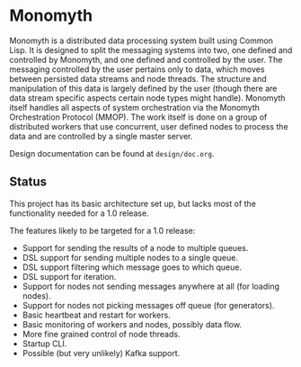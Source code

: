 # Monomyth

Monomyth is a distributed data processing system built using Common Lisp.
It is designed to split the messaging systems into two, one defined and
controlled by Monomyth, and one defined and controlled by the user.
The messaging controlled by the user pertains only to data, which moves between
persisted data streams and node threads.
The structure and manipulation of this data is largely defined by the user
(though there are data stream specific aspects certain node types might handle).
Monomyth itself handles all aspects of system orchestration via the Monomyth
Orchestration Protocol (MMOP).
The work itself is done on a group of distributed workers that use concurrent,
user defined nodes to process the data and are controlled by a single master server.

Design documentation can be found at `design/doc.org`.

## Status

This project has its basic architecture set up, but lacks most of the functionality 
needed for a 1.0 release.

The features likely to be targeted for a 1.0 release:
- Support for sending the results of a node to multiple queues.
- DSL support for sending multiple nodes to a single queue.
- DSL support filtering which message goes to which queue.
- DSL support for iteration.
- Support for nodes not sending messages anywhere at all (for loading nodes).
- Support for nodes not picking messages off queue (for generators).
- Basic heartbeat and restart for workers.
- Basic monitoring of workers and nodes, possibly data flow.
- More fine grained control of node threads.
- Startup CLI.
- Possible (but very unlikely) Kafka support.
